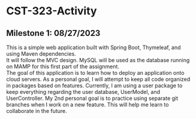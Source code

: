 # CST-323-Activity
## Milestone 1: 08/27/2023
This is a simple web application built with Spring Boot, Thymeleaf, and using Maven dependencies.  
It will follow the MVC design.  MySQL will be used as the database running on MAMP for this first part of the assignment.  
The goal of this application is to learn how to deploy an application onto cloud servers.
As a personal goal, I will attempt to keep all code organized in packages based on features.  Currently, I am using a user package to keep everything regarding the user database, UserModel, and UserController.
My 2nd personal goal is to practice using separate git branches when I work on a new feature.  This will help me learn to collaborate in the future.  
